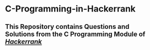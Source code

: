 # C-Programming-in-Hackerrank
## This Repository contains Questions and Solutions from the C Programming Module of [*Hackerrank*](https://www.hackerrank.com/dashboard)
